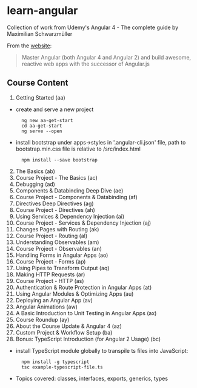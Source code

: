 # learn-angular

Collection of work from Udemy's Angular 4 - The complete guide by Maximilian Schwarzmüller

From the [website](https://www.udemy.com/the-complete-guide-to-angular-2/learn/v4/overview):

> Master Angular (both Angular 4 and Angular 2) and build awesome, reactive web apps with the successor of Angular.js

## Course Content

1. Getting Started (aa)
 - create and serve a new project

         ng new aa-get-start
         cd aa-get-start
         ng serve --open

 - install bootstrap under apps->styles in '.angular-cli.json' file, path to bootstrap.min.css file is relative to /src/index.html

         npm install --save bootstrap

2. The Basics (ab)
3. Course Project - The Basics (ac)
4. Debugging (ad)
5. Components & Databinding Deep Dive (ae)
6. Course Project - Components & Databinding (af)
7. Directives Deep Directives (ag)
8. Course Project - Directives (ah)
9. Using Services & Dependency Injection (ai)
10. Course Project - Services & Dependency Injection (aj)
11. Changes Pages with Routing (ak)
12. Course Project - Routing (al)
13. Understanding Observables (am)
14. Course Project - Observables (an)
15. Handling Forms in Angular Apps (ao)
16. Course Project - Forms (ap)
17. Using Pipes to Transform Output (aq)
18. Making HTTP Requests (ar)
19. Course Project - HTTP (as)
20. Authentication & Route Protection in Angular Apps (at)
21. Using Angular Modules & Optimizing Apps (au)
22. Deploying an Angular App (av)
23. Angular Animations (aw)
24. A Basic Introduction to Unit Testing in Angular Apps (ax)
25. Course Roundup (ay)
26. About the Course Update & Angular 4 (az)
27. Custom Project & Workflow Setup (ba)
28. Bonus: TypeScript Introduction (for Angular 2 Usage) (bc)
- install TypeScript module globally to transpile ts files into JavaScript:

        npm install -g typescript
        tsc example-typescript-file.ts

- Topics covered: classes, interfaces, exports, generics, types
